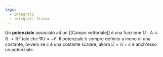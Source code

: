 ```yaml
---
tags:
  - integrali
  - integrali-fisica
---
```

Un **potenziale** associato ad un [[Campo vettoriale]] è una funzione $U: A \subset \mathbb{R} \rightarrow\mathbb{R}^3$ tale che $\nabla U = -F$. Il potenziale è sempre definito a meno di una costante, ovvero se $c$ è una costante scalare, allora $\tilde{U} = U + c$ è anch'esso un potenziale.